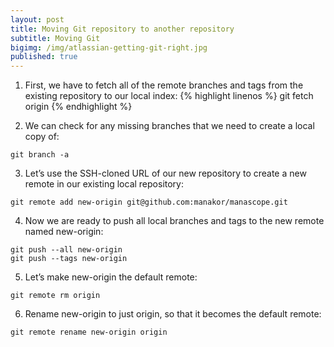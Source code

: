 ```yaml
---
layout: post
title: Moving Git repository to another repository
subtitle: Moving Git
bigimg: /img/atlassian-getting-git-right.jpg
published: true
---
```


1. First, we have to fetch all of the remote branches and tags from the existing repository to our local index: 
 {% highlight linenos %}
 git fetch origin
 {% endhighlight %}


2. We can check for any missing branches that we need to create a local copy of: 
 ~~~
 git branch -a
 ~~~


3. Let’s use the SSH-cloned URL of our new repository to create a new remote in our existing local repository: 
 ~~~~
 git remote add new-origin git@github.com:manakor/manascope.git
 ~~~~


4. Now we are ready to push all local branches and tags to the new remote named new-origin: 
 ~~~
 git push --all new-origin 
 git push --tags new-origin
 ~~~


5. Let’s make new-origin the default remote: 
 ~~~
 git remote rm origin
 ~~~


6. Rename new-origin to just origin, so that it becomes the default remote: 
 ~~~
 git remote rename new-origin origin
 ~~~
